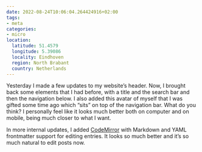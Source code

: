 ```yaml
---
date: 2022-08-24T10:06:04.264424916+02:00
tags:
- meta
categories:
- micro
location:
  latitude: 51.4579
  longitude: 5.39086
  locality: Eindhoven
  region: North Brabant
  country: Netherlands
---
```


Yesterday I made a few updates to my website’s header. Now, I brought back some elements that I had before, with a title and the search bar and then the navigation below. I also added this avatar of myself that I was gifted some time ago which “sits” on top of the navigation bar.  What do you think? I personally feel like it looks much better both on computer and on mobile, being much closer to what I want. 

In more internal updates, I added [CodeMirror](https://codemirror.net/) with Markdown and YAML frontmatter support for editing entries. It looks so much better and it’s so much natural to edit posts now.
